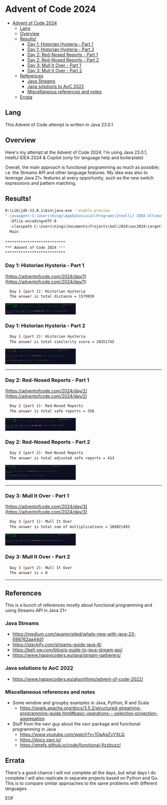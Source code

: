 # Advent of Code 2024


<!-- TOC -->
* [Advent of Code 2024](#advent-of-code-2024)
  * [Lang](#lang)
  * [Overview](#overview)
  * [Results!](#results)
    * [Day 1: Historian Hysteria - Part 1](#day-1-historian-hysteria---part-1)
    * [Day 1: Historian Hysteria - Part 2](#day-1-historian-hysteria---part-2)
    * [Day 2: Red-Nosed Reports - Part 1](#day-2-red-nosed-reports---part-1)
    * [Day 2: Red-Nosed Reports - Part 2](#day-2-red-nosed-reports---part-2)
    * [Day 3: Mull It Over - Part 1](#day-3-mull-it-over---part-1)
    * [Day 3: Mull It Over - Part 2](#day-3-mull-it-over---part-2)
  * [References](#references)
    * [Java Streams](#java-streams)
    * [Java solutions to AoC 2022](#java-solutions-to-aoc-2022)
    * [Miscellaneous references and notes](#miscellaneous-references-and-notes)
  * [Errata](#errata)
<!-- TOC -->


## Lang
This Advent of Code attempt is written in Java 23.0.1


## Overview
Here's my attempt at the Advent of Code 2024. I'm using Java 23.0.1, IntelliJ IDEA 2024 & Copilot (only for language help and boilerplate)

Overall, the main approach is functional programming as much as possible; i.e. the Streams API and other language features.
My idea was also to leverage Java 21+ features at every opportunity, such as the new switch expressions and pattern matching.




## Results!

```Bash
D:\Lib\jdk-23.0.1\bin\java.exe --enable-preview 
"-javaagent:C:\Users\Kings\AppData\Local\Programs\IntelliJ IDEA Ultimate\..." 
  -Dfile.encoding=UTF-8 
  -classpath C:\Users\Kings\Documents\Projects\AoC\2024\aoc2024\target\classes... 
  Main

***************************
*** Advent of Code 2024 ***
***************************
```


### Day 1: Historian Hysteria - Part 1
[https://adventofcode.com/2024/day/1](https://adventofcode.com/2024/day/1)
```Bash
  Day 1 (part 1): Historian Hysteria  
  The answer is total distance = 1579939
```

<img height="45%" src="src/main/resources/static/aoc-day-1-part-1-success.PNG" width="45%"/>


### Day 1: Historian Hysteria - Part 2
```Bash
  Day 1 (part 2): Historian Hysteria  
  The answer is total similarity score = 20351745
```

<img height="45%" src="src/main/resources/static/aoc-day-1-part-2-success.PNG" width="45%"/>

---

### Day 2: Red-Nosed Reports - Part 1
[https://adventofcode.com/2024/day/2](https://adventofcode.com/2024/day/2)
```Bash
  Day 2 (part 1): Red-Nosed Reports
  The answer is total safe reports = 356
```

<img height="45%" src="src/main/resources/static/aoc-day-2-part-1-success.PNG" width="45%"/>


### Day 2: Red-Nosed Reports - Part 2
```Bash
  Day 2 (part 2): Red-Nosed Reports
  The answer is total adjusted safe reports = 413
```

<img height="45%" src="src/main/resources/static/aoc-day-2-part-2-success.PNG" width="45%"/>


---

### Day 3: Mull It Over - Part 1
[https://adventofcode.com/2024/day/3](https://adventofcode.com/2024/day/3)
```Bash
  Day 3 (part 1): Mull It Over
  The answer is total sum of multiplications = 169021493
```

<img height="45%" src="src/main/resources/static/aoc-day-3-part-1-success.PNG" width="45%"/>


### Day 3: Mull It Over - Part 2
```Bash
  Day 3 (part 2): Mull It Over
  The answer is = 0
```





---

## References
This is a bunch of references mostly about functional programming and using Streams API in Java 21+
### Java Streams
- https://medium.com/javarevisited/whats-new-with-java-23-698762aa44d1
- https://stackify.com/streams-guide-java-8/
- https://bell-sw.com/blog/a-guide-to-java-stream-api/
- https://www.happycoders.eu/java/stream-gatherers/

### Java solutions to AoC 2022
- https://www.happycoders.eu/algorithms/advent-of-code-2022/

### Miscellaneous references and notes
- Some window and groupby examples in Java, Python, R and Scala
  - https://spark.apache.org/docs/3.5.2/structured-streaming-programming-guide.html#basic-operations---selection-projection-aggregation
- Stuff from the vavr guy about the vavr package and functional programming in Java
  - https://www.youtube.com/watch?v=1OpAgZvYXLQ
  - https://docs.vavr.io/
  - https://gtrefs.github.io/code/functional-fizzbuzz/


## Errata
There's a good chance I will not complete all the days, but what days I do complete I will also replicate in separate projects based on Python and Go. 
This is to compare similar approaches to the same problems with different languages. 

EOF